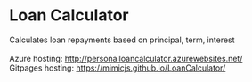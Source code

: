 # Loan Calculator <br />
Calculates loan repayments based on principal, term, interest <br />
<br />
Azure hosting: http://personalloancalculator.azurewebsites.net/ <br />
Gitpages hosting: https://mimicjs.github.io/LoanCalculator/ <br />
